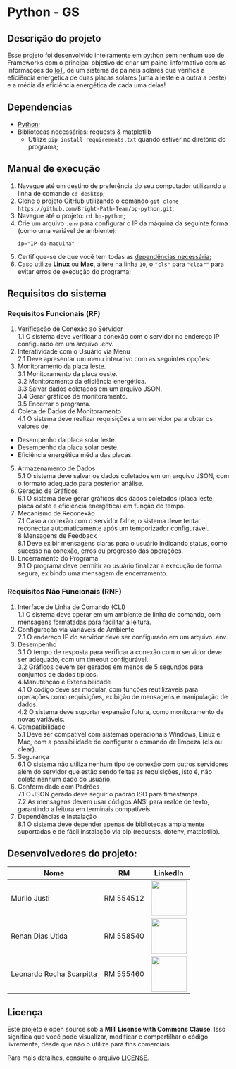 # Python - GS

## Descrição do projeto
Esse projeto foi desenvolvido inteiramente em python sem nenhum uso de Frameworks com o principal objetivo de criar um painel informativo com as informações do [IoT](https://github.com/Bright-Path-Team/bp-edge), de um sistema de paineis solares que verifica a eficiência energética de duas placas solares (uma a leste e a outra a oeste) e a média da eficiência energética de cada uma delas!

## Dependencias
- [Python](https://www.python.org/); <br>
- Bibliotecas necessárias: requests & matplotlib <br>
    - Utilize `pip install requirements.txt` quando estiver no diretório do programa;

## Manual de execução
1. Navegue até um destino de preferência do seu computador utilizando a linha de comando `cd desktop`; <br>
2. Clone o projeto GitHub utilizando o comando `git clone https://github.com/Bright-Path-Team/bp-python.git`; <br>
3. Navegue até o projeto: `cd bp-python`; <br>
4. Crie um arquivo `.env` para configurar o IP da máquina da seguinte forma (como uma variável de ambiente): <br>
    ```
    ip="IP-da-maquina"
    ```
5. Certifique-se de que você tem todas as [dependências necessária](https://github.com/Bright-Path-Team/bp-python?tab=readme-ov-file#dependencias); <br>
6. Caso utilize **Linux** ou **Mac**, altere na linha `10`, o `"cls"` para `"clear"` para evitar erros de execução do programa;

## Requisitos do sistema

### Requisitos Funcionais (RF)
1. Verificação de Conexão ao Servidor <br>
1.1 O sistema deve verificar a conexão com o servidor no endereço IP configurado em um arquivo .env. <br>
2. Interatividade com o Usuário via Menu <br>
2.1 Deve apresentar um menu interativo com as seguintes opções: <br>
3. Monitoramento da placa leste. <br>
3.1 Monitoramento da placa oeste. <br>
3.2 Monitoramento da eficiência energética. <br>
3.3 Salvar dados coletados em um arquivo JSON. <br>
3.4 Gerar gráficos de monitoramento. <br>
3.5 Encerrar o programa. <br>
4. Coleta de Dados de Monitoramento <br>
4.1 O sistema deve realizar requisições a um servidor para obter os valores de:
- Desempenho da placa solar leste.
- Desempenho da placa solar oeste.
- Eficiência energética média das placas. <br>
5. Armazenamento de Dados <br>
5.1 O sistema deve salvar os dados coletados em um arquivo JSON, com o formato adequado para posterior análise. <br>
6. Geração de Gráficos <br>
6.1 O sistema deve gerar gráficos dos dados coletados (placa leste, placa oeste e eficiência energética) em função do tempo. <br>
7. Mecanismo de Reconexão <br>
7.1 Caso a conexão com o servidor falhe, o sistema deve tentar reconectar automaticamente após um temporizador configurável. <br>
8 Mensagens de Feedback <br>
8.1 Deve exibir mensagens claras para o usuário indicando status, como sucesso na conexão, erros ou progresso das operações. <br>
9. Encerramento do Programa <br>
9.1 O programa deve permitir ao usuário finalizar a execução de forma segura, exibindo uma mensagem de encerramento.

### Requisitos Não Funcionais (RNF)
1. Interface de Linha de Comando (CLI) <br>
1.1 O sistema deve operar em um ambiente de linha de comando, com mensagens formatadas para facilitar a leitura. <br>
2. Configuração via Variáveis de Ambiente <br>
2.1 O endereço IP do servidor deve ser configurado em um arquivo .env. <br>
3. Desempenho <br>
3.1 O tempo de resposta para verificar a conexão com o servidor deve ser adequado, com um timeout configurável. <br>
3.2 Gráficos devem ser gerados em menos de 5 segundos para conjuntos de dados típicos. <br>
4.Manutenção e Extensibilidade <br>
4.1 O código deve ser modular, com funções reutilizáveis para operações como requisições, exibição de mensagens e manipulação de dados. <br>
4.2 O sistema deve suportar expansão futura, como monitoramento de novas variáveis. <br>
5. Compatibilidade <br>
5.1 Deve ser compatível com sistemas operacionais Windows, Linux e Mac, com a possibilidade de configurar o comando de limpeza (cls ou clear). <br>
6. Segurança <br>
6.1 O sistema não utiliza nenhum tipo de conexão com outros servidores além do servidor que estão sendo feitas as requisições, isto é, não coleta nenhum dado do usuário. <br>
7. Conformidade com Padrões <br>
7.1 O JSON gerado deve seguir o padrão ISO para timestamps. <br>
7.2 As mensagens devem usar códigos ANSI para realce de texto, garantindo a leitura em terminais compatíveis. <br>
8. Dependências e Instalação <br>
8.1 O sistema deve depender apenas de bibliotecas amplamente suportadas e de fácil instalação via pip (requests, dotenv, matplotlib).

## Desenvolvedores do projeto:

| **Nome** | **RM**                 | **LinkedIn** |
|--------------------------------|------------------------|----------|
| Murilo Justi                   | RM 554512              | <a target="_blank" href="https://www.linkedin.com/in/murilo-justi-rodrigues-b336b22b7/"><img src="https://media.licdn.com/dms/image/v2/D4D03AQGnXBOl96aCtQ/profile-displayphoto-shrink_800_800/profile-displayphoto-shrink_800_800/0/1709252884484?e=1733961600&v=beta&t=_W2l37rEiTdk8HSG-GUrS4R_V6KddfAGj13CbkA_k0g" width="80"></a> |
| Renan Dias Utida               | RM 558540              | <a target="_blank" href="https://www.linkedin.com/in/renan-dias-utida-1b1228225/"><img src="https://media.licdn.com/dms/image/v2/D4D03AQHZyF9WkCRtDg/profile-displayphoto-shrink_800_800/profile-displayphoto-shrink_800_800/0/1727923002401?e=1733961600&v=beta&t=foOm4Ar-LZJK6z8mu_ypyoXfkqYesw3MAc4acpeAqpU" width="80"></a> |
| Leonardo Rocha Scarpitta       | RM 555460              | <a target="_blank" href="https://www.linkedin.com/in/leonardorscarpitta/"><img src="https://avatars.githubusercontent.com/u/161969345?s=400&u=f9bdb6fa659af646efcd0cb9fb51a321f19faabc&v=4" width="80"></a> |

## Licença

Este projeto é open source sob a **MIT License with Commons Clause**. Isso significa que você pode visualizar, modificar e compartilhar o código livremente, desde que não o utilize para fins comerciais.

Para mais detalhes, consulte o arquivo [LICENSE](./LICENSE).
